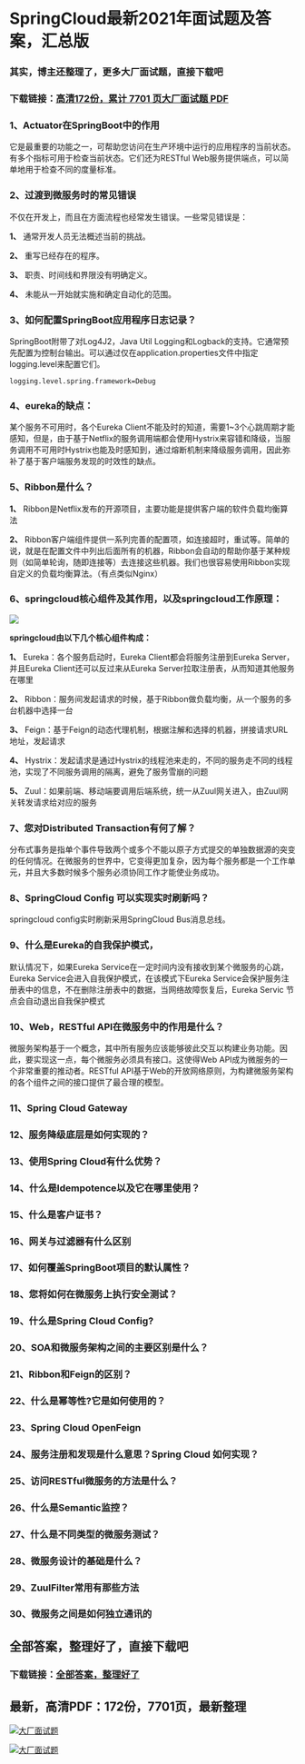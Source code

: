 # SpringCloud最新2021年面试题及答案，汇总版

### 其实，博主还整理了，更多大厂面试题，直接下载吧

### 下载链接：[高清172份，累计 7701 页大厂面试题  PDF](https://github.com/souyunku/DevBooks/blob/master/docs/index.md)



### 1、Actuator在SpringBoot中的作用

它是最重要的功能之一，可帮助您访问在生产环境中运行的应用程序的当前状态。有多个指标可用于检查当前状态。它们还为RESTful Web服务提供端点，可以简单地用于检查不同的度量标准。


### 2、过渡到微服务时的常见错误

不仅在开发上，而且在方面流程也经常发生错误。一些常见错误是：

**1、** 通常开发人员无法概述当前的挑战。

**2、** 重写已经存在的程序。

**3、** 职责、时间线和界限没有明确定义。

**4、** 未能从一开始就实施和确定自动化的范围。


### 3、如何配置SpringBoot应用程序日志记录？

SpringBoot附带了对Log4J2，Java Util Logging和Logback的支持。它通常预先配置为控制台输出。可以通过仅在application.properties文件中指定logging.level来配置它们。

```
logging.level.spring.framework=Debug
```


### 4、eureka的缺点：

某个服务不可⽤时，各个Eureka Client不能及时的知道，需要1~3个⼼跳周期才能感知，但是，由于基于Netflix的服务调⽤端都会使⽤Hystrix来容错和降级，当服务调⽤不可⽤时Hystrix也能及时感知到，通过熔断机制来降级服务调⽤，因此弥补了基于客户端服务发现的时效性的缺点。


### 5、Ribbon是什么？

**1、** Ribbon是Netflix发布的开源项目，主要功能是提供客户端的软件负载均衡算法

**2、** Ribbon客户端组件提供一系列完善的配置项，如连接超时，重试等。简单的说，就是在配置文件中列出后面所有的机器，Ribbon会自动的帮助你基于某种规则（如简单轮询，随即连接等）去连接这些机器。我们也很容易使用Ribbon实现自定义的负载均衡算法。（有点类似Nginx）


### 6、springcloud核⼼组件及其作⽤，以及springcloud⼯作原理：

![](https://gitee.com/souyunkutech/souyunku-home/raw/master/images/souyunku-web/2020/5/2/01/44/45_9.png#alt=45%5C_9.png)

**springcloud由以下⼏个核⼼组件构成：**

**1、** Eureka：各个服务启动时，Eureka Client都会将服务注册到Eureka Server，并且Eureka Client还可以反过来从Eureka Server拉取注册表，从⽽知道其他服务在哪⾥

**2、** Ribbon：服务间发起请求的时候，基于Ribbon做负载均衡，从⼀个服务的多台机器中选择⼀台

**3、** Feign：基于Feign的动态代理机制，根据注解和选择的机器，拼接请求URL地址，发起请求

**4、** Hystrix：发起请求是通过Hystrix的线程池来⾛的，不同的服务⾛不同的线程池，实现了不同服务调⽤的隔离，避免了服务雪崩的问题

**5、** Zuul：如果前端、移动端要调⽤后端系统，统⼀从Zuul⽹关进⼊，由Zuul⽹关转发请求给对应的服务


### 7、您对Distributed Transaction有何了解？

分布式事务是指单个事件导致两个或多个不能以原子方式提交的单独数据源的突变的任何情况。在微服务的世界中，它变得更加复杂，因为每个服务都是一个工作单元，并且大多数时候多个服务必须协同工作才能使业务成功。


### 8、SpringCloud Config 可以实现实时刷新吗？

springcloud config实时刷新采用SpringCloud Bus消息总线。


### 9、什么是Eureka的自我保护模式，

默认情况下，如果Eureka Service在一定时间内没有接收到某个微服务的心跳，Eureka Service会进入自我保护模式，在该模式下Eureka Service会保护服务注册表中的信息，不在删除注册表中的数据，当网络故障恢复后，Eureka Servic 节点会自动退出自我保护模式


### 10、Web，RESTful API在微服务中的作用是什么？

微服务架构基于一个概念，其中所有服务应该能够彼此交互以构建业务功能。因此，要实现这一点，每个微服务必须具有接口。这使得Web API成为微服务的一个非常重要的推动者。RESTful API基于Web的开放网络原则，为构建微服务架构的各个组件之间的接口提供了最合理的模型。


### 11、Spring Cloud Gateway
### 12、服务降级底层是如何实现的？
### 13、使用Spring Cloud有什么优势？
### 14、什么是Idempotence以及它在哪里使用？
### 15、什么是客户证书？
### 16、网关与过滤器有什么区别
### 17、如何覆盖SpringBoot项目的默认属性？
### 18、您将如何在微服务上执行安全测试？
### 19、什么是Spring Cloud Config?
### 20、SOA和微服务架构之间的主要区别是什么？
### 21、Ribbon和Feign的区别？
### 22、什么是幂等性?它是如何使用的？
### 23、Spring Cloud OpenFeign
### 24、服务注册和发现是什么意思？Spring Cloud 如何实现？
### 25、访问RESTful微服务的方法是什么？
### 26、什么是Semantic监控？
### 27、什么是不同类型的微服务测试？
### 28、微服务设计的基础是什么？
### 29、ZuulFilter常用有那些方法
### 30、微服务之间是如何独立通讯的




## 全部答案，整理好了，直接下载吧

### 下载链接：[全部答案，整理好了](https://www.souyunku.com/wp-content/uploads/weixin/githup-weixin-2.png)




## 最新，高清PDF：172份，7701页，最新整理

[![大厂面试题](https://www.souyunku.com/wp-content/uploads/weixin/mst.png "架构师专栏")](https://www.souyunku.com/wp-content/uploads/weixin/githup-weixin.png "架构师专栏")

[![大厂面试题](https://www.souyunku.com/wp-content/uploads/weixin/githup-weixin.png "架构师专栏")](https://www.souyunku.com/wp-content/uploads/weixin/githup-weixin.png "架构师专栏")
